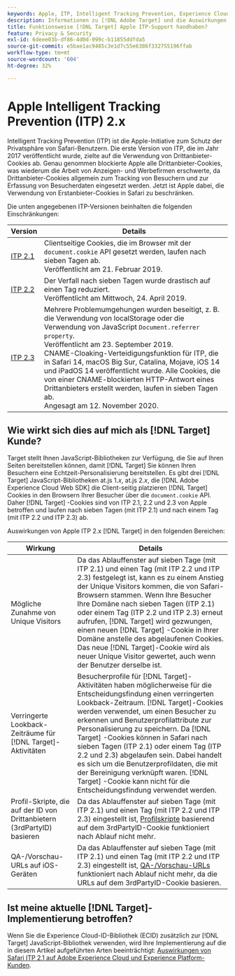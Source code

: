 ```yaml
---
keywords: Apple, ITP, Intelligent Tracking Prevention, Experience Cloud ID, ecid, itp
description: Informationen zu [!DNL Adobe Target] und die Auswirkungen der Initiative Apple Intelligent Tracking Prevention (ITP) zum Schutz der Privatsphäre von Safari-Benutzern.
title: Funktionsweise [!DNL Target] Apple ITP-Support handhaben?
feature: Privacy & Security
exl-id: 6deee03b-df86-4d0d-999c-b11855ddfda5
source-git-commit: e5bae1ac9485c3e1d7c55e6386f332755196ffab
workflow-type: tm+mt
source-wordcount: '604'
ht-degree: 32%

---
```


# Apple Intelligent Tracking Prevention (ITP) 2.x

Intelligent Tracking Prevention (ITP) ist die Apple-Initiative zum Schutz der Privatsphäre von Safari-Benutzern. Die erste Version von ITP, die im Jahr 2017 veröffentlicht wurde, zielte auf die Verwendung von Drittanbieter-Cookies ab. Genau genommen blockierte Apple alle Drittanbieter-Cookies, was wiederum die Arbeit von Anzeigen- und Werbefirmen erschwerte, da Drittanbieter-Cookies allgemein zum Tracking von Besuchern und zur Erfassung von Besucherdaten eingesetzt werden. Jetzt ist Apple dabei, die Verwendung von Erstanbieter-Cookies in Safari zu beschränken.

Die unten angegebenen ITP-Versionen beinhalten die folgenden Einschränkungen:

| Version | Details |
| --- | --- |
| [ITP 2.1](https://webkit.org/blog/8613/intelligent-tracking-prevention-2-1/) | Clientseitige Cookies, die im Browser mit der `document.cookie` API gesetzt werden, laufen nach sieben Tagen ab.<br />Veröffentlicht am 21. Februar 2019. |
| [ITP 2.2](https://webkit.org/blog/8828/intelligent-tracking-prevention-2-2/) | Der Verfall nach sieben Tagen wurde drastisch auf einen Tag reduziert.<br />Veröffentlicht am Mittwoch, 24. April 2019. |
| [ITP 2.3](https://webkit.org/blog/9521/intelligent-tracking-prevention-3-2/) | Mehrere Problemumgehungen wurden beseitigt, z. B. die Verwendung von localStorage oder die Verwendung von JavaScript `Document.referrer property`.<br />Veröffentlicht am 23. September 2019.<br />CNAME-Cloaking-Verteidigungsfunktion für ITP, die in Safari 14, macOS Big Sur, Catalina, Mojave, iOS 14 und iPadOS 14 veröffentlicht wurde. Alle Cookies, die von einer CNAME-blockierten HTTP-Antwort eines Drittanbieters erstellt werden, laufen in sieben Tagen ab.<br />Angesagt am 12. November 2020. |

## Wie wirkt sich dies auf mich als [!DNL Target] Kunde?

Target stellt Ihnen JavaScript-Bibliotheken zur Verfügung, die Sie auf Ihren Seiten bereitstellen können, damit [!DNL Target] Sie können Ihren Besuchern eine Echtzeit-Personalisierung bereitstellen. Es gibt drei [!DNL Target] JavaScript-Bibliotheken at.js 1.*x*, at.js 2.*x*, die [!DNL Adobe Experience Cloud Web SDK] die Client-seitig platzieren [!DNL Target] Cookies in den Browsern Ihrer Besucher über die `document.cookie` API. Daher [!DNL Target] -Cookies sind von ITP 2.1, 2.2 und 2.3 von Apple betroffen und laufen nach sieben Tagen (mit ITP 2.1) und nach einem Tag (mit ITP 2.2 und ITP 2.3) ab.

Auswirkungen von Apple ITP 2.x [!DNL Target] in den folgenden Bereichen:

| Wirkung | Details |
| --- | --- |
| Mögliche Zunahme von Unique Visitors | Da das Ablauffenster auf sieben Tage (mit ITP 2.1) und einen Tag (mit ITP 2.2 und ITP 2.3) festgelegt ist, kann es zu einem Anstieg der Unique Visitors kommen, die von Safari-Browsern stammen. Wenn Ihre Besucher Ihre Domäne nach sieben Tagen (ITP 2.1) oder einem Tag (ITP 2.2 und ITP 2.3) erneut aufrufen, [!DNL Target] wird gezwungen, einen neuen [!DNL Target] -Cookie in Ihrer Domäne anstelle des abgelaufenen Cookies. Das neue [!DNL Target]-Cookie wird als neuer Unique Visitor gewertet, auch wenn der Benutzer derselbe ist. |
| Verringerte Lookback-Zeiträume für [!DNL Target]-Aktivitäten | Besucherprofile für [!DNL Target]-Aktivitäten haben möglicherweise für die Entscheidungsfindung einen verringerten Lookback-Zeitraum. [!DNL Target]-Cookies werden verwendet, um einen Besucher zu erkennen und Benutzerprofilattribute zur Personalisierung zu speichern. Da [!DNL Target] -Cookies können in Safari nach sieben Tagen (ITP 2.1) oder einem Tag (ITP 2.2 und 2.3) abgelaufen sein. Dabei handelt es sich um die Benutzerprofildaten, die mit der Bereinigung verknüpft waren. [!DNL Target] -Cookie kann nicht für die Entscheidungsfindung verwendet werden. |
| Profil-Skripte, die auf der ID von Drittanbietern (3rdPartyID) basieren | Da das Ablauffenster auf sieben Tage (mit ITP 2.1) und einen Tag (mit ITP 2.2 und ITP 2.3) eingestellt ist, [Profilskripte](https://experienceleague.adobe.com/docs/target/using/audiences/visitor-profiles/profile-parameters.html) basierend auf dem 3rdPartyID-Cookie funktioniert nach Ablauf nicht mehr. |
| QA-/Vorschau-URLs auf iOS-Geräten | Da das Ablauffenster auf sieben Tage (mit ITP 2.1) und einen Tag (mit ITP 2.2 und ITP 2.3) eingestellt ist, [QA-/Vorschau-URLs](https://experienceleague.adobe.com/docs/target/using/activities/activity-qa/activity-qa.html) funktioniert nach Ablauf nicht mehr, da die URLs auf dem 3rdPartyID-Cookie basieren. |

## Ist meine aktuelle [!DNL Target]-Implementierung betroffen?

Wenn Sie die Experience Cloud-ID-Bibliothek (ECID) zusätzlich zur [!DNL Target] JavaScript-Bibliothek verwenden, wird Ihre Implementierung auf die in diesem Artikel aufgeführten Arten beeinträchtigt: [Auswirkungen von Safari ITP 2.1 auf Adobe Experience Cloud und Experience Platform-Kunden](https://medium.com/adobetech/safari-itp-2-1-impact-on-adobe-experience-cloud-customers-9439cecb55ac).
